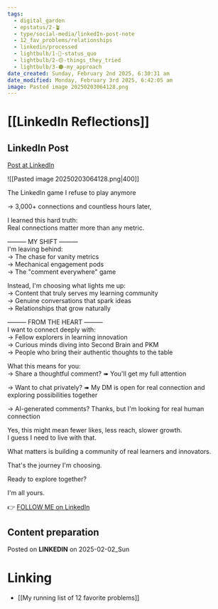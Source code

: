 ```yaml
---
tags:
  - digital_garden
  - epstatus/2-🪴
  - type/social-media/linkedIn-post-note
  - 12_fav_problems/relationships
  - linkedin/processed
  - lightbulb/1-🔴-status_quo
  - lightbulb/2-🟡-things_they_tried
  - lightbulb/3-🟠-my_approach
date_created: Sunday, February 2nd 2025, 6:30:31 am
date_modified: Monday, February 3rd 2025, 6:42:05 am
image: Pasted image 20250203064128.png
---
```

# [[LinkedIn Reflections]]
## LinkedIn Post
[Post at LinkedIn](https://www.linkedin.com/posts/sebastiankamilli_the-linkedin-game-i-refuse-to-play-anymore-activity-7291711978404761600-zWBK?utm_source=share&utm_medium=member_desktop)

![[Pasted image 20250203064128.png|400]]

The LinkedIn game I refuse to play anymore

→ 3,000+ connections and countless hours later,

I learned this hard truth:  
Real connections matter more than any metric.

——— MY SHIFT ———  
I'm leaving behind:  
→ The chase for vanity metrics  
→ Mechanical engagement pods  
→ The "comment everywhere" game  

Instead, I'm choosing what lights me up:  
→ Content that truly serves my learning community  
→ Genuine conversations that spark ideas  
→ Relationships that grow naturally  

——— FROM THE HEART ———  
I want to connect deeply with:  
→ Fellow explorers in learning innovation  
→ Curious minds diving into Second Brain and PKM  
→ People who bring their authentic thoughts to the table  

What this means for you:  
→ Share a thoughtful comment? 
➠ You'll get my full attention  

→ Want to chat privately? 
➠ My DM is open for real connection and exploring possibilities together  

→ AI-generated comments? 
Thanks, but I'm looking for real human connection  

Yes, this might mean fewer likes, less reach, slower growth.  
I guess I need to live with that.  

What matters is building a community of real learners and innovators.  

That's the journey I'm choosing.  

Ready to explore together? 

I'm all yours.

👉 [FOLLOW ME on LinkedIn](https://www.linkedin.com/comm/mynetwork/discovery-see-all?usecase=PEOPLE_FOLLOWS&followMember=sebastiankamilli)

## Content preparation

Posted on **LINKEDIN** on 2025-02-02_Sun
# Linking
+ [[My running list of 12 favorite problems]]